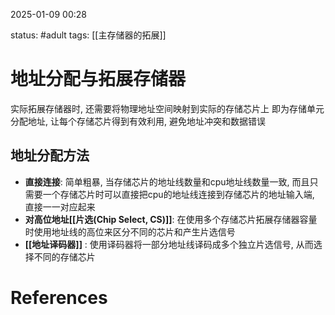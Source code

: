 2025-01-09    00:28

status: #adult 
tags: [[主存储器的拓展]]


# 地址分配与拓展存储器
实际拓展存储器时, 还需要将物理地址空间映射到实际的存储芯片上
即为存储单元分配地址, 让每个存储芯片得到有效利用, 避免地址冲突和数据错误

## 地址分配方法

- **直接连接**: 简单粗暴, 当存储芯片的地址线数量和cpu地址线数量一致, 而且只需要一个存储芯片时可以直接把cpu的地址线连接到存储芯片的地址输入端, 直接一一对应起来
- **对高位地址[[片选(Chip Select, CS)]]**: 在使用多个存储芯片拓展存储器容量时使用地址线的高位来区分不同的芯片和产生片选信号
- **[[地址译码器]]** : 使用译码器将一部分地址线译码成多个独立片选信号, 从而选择不同的存储芯片



# References
